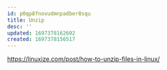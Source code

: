 ```yaml
---
id: p0qp8fnovudmnpadber8squ
title: Unzip
desc: ''
updated: 1697378162602
created: 1697378156517
---
```


https://linuxize.com/post/how-to-unzip-files-in-linux/